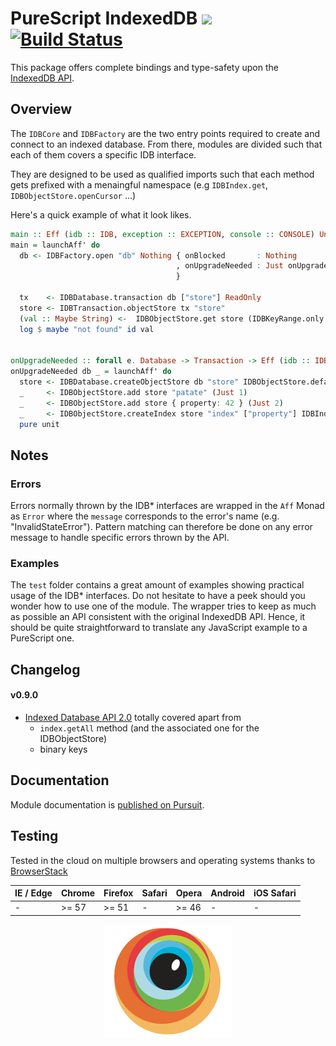 PureScript IndexedDB [![](https://img.shields.io/badge/doc-pursuit-60b5cc.svg)](http://pursuit.purescript.org/packages/purescript-indexeddb) [![Build Status](https://travis-ci.org/truqu/purescript-indexeddb.svg?branch=master)](https://travis-ci.org/truqu/purescript-indexeddb)
=====

This package offers complete bindings and type-safety upon the [IndexedDB API](https://w3c.github.io/IndexedDB).

## Overview 

The `IDBCore` and `IDBFactory` are the two entry points required to create and connect to an
indexed database. From there, modules are divided such that each of them covers a specific IDB
interface. 

They are designed to be used as qualified imports such that each method gets prefixed with a
menaingful namespace (e.g `IDBIndex.get`, `IDBObjectStore.openCursor` ...)

Here's a quick example of what it look likes. 
```purescript
main :: Eff (idb :: IDB, exception :: EXCEPTION, console :: CONSOLE) Unit
main = launchAff' do
  db <- IDBFactory.open "db" Nothing { onBlocked       : Nothing
                                     , onUpgradeNeeded : Just onUpgradeNeeded
                                     }

  tx    <- IDBDatabase.transaction db ["store"] ReadOnly
  store <- IDBTransaction.objectStore tx "store"
  (val :: Maybe String) <-  IDBObjectStore.get store (IDBKeyRange.only 1)
  log $ maybe "not found" id val


onUpgradeNeeded :: forall e. Database -> Transaction -> Eff (idb :: IDB, exception :: EXCEPTION | e) Unit
onUpgradeNeeded db _ = launchAff' do
  store <- IDBDatabase.createObjectStore db "store" IDBObjectStore.defaultParameters
  _     <- IDBObjectStore.add store "patate" (Just 1)
  _     <- IDBObjectStore.add store { property: 42 } (Just 2)
  _     <- IDBObjectStore.createIndex store "index" ["property"] IDBIndex.defaultParameters
  pure unit
```

## Notes

### Errors
Errors normally thrown by the IDB\* interfaces are wrapped in the `Aff` Monad as `Error`
where the `message` corresponds to the error's name (e.g. "InvalidStateError").
Pattern matching can therefore be done on any error message to handle specific errors thrown
by the API.

### Examples
The `test` folder contains a great amount of examples showing practical usage of the IDB\*
interfaces. Do not hesitate to have a peek should you wonder how to use one of the module. The
wrapper tries to keep as much as possible an API consistent with the original IndexedDB API.
Hence, it should be quite straightforward to translate any JavaScript example to a PureScript
one. 

## Changelog

#### v0.9.0

- [Indexed Database API 2.0](https://w3c.github.io/IndexedDB/) totally covered apart from 
  - `index.getAll` method (and the associated one for the IDBObjectStore)
  - binary keys

## Documentation

Module documentation is [published on Pursuit](http://pursuit.purescript.org/packages/purescript-indexeddb).

## Testing 
Tested in the cloud on multiple browsers and operating systems thanks to [BrowserStack](https://www.browserstack.com)


| IE / Edge | Chrome | Firefox | Safari  | Opera | Android | iOS Safari |
| ----------| ------ | ------- | ------- | ----- | ------- | ---------- |
| -         | >= 57  | >= 51   | -       | >= 46 | -       | -          |

<p align="center">
  <a href="https://www.browserstack.com"><img alt="browserstack" src=".github/browserstack.png" /></a>
</p>
